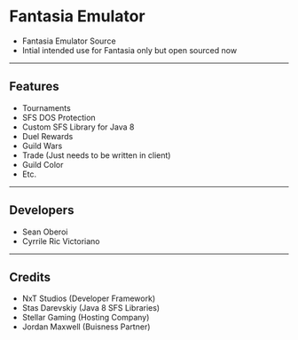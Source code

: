 # Fantasia Emulator

- Fantasia Emulator Source
- Intial intended use for Fantasia only but open sourced now


----------
Features
----------

* Tournaments
* SFS DOS Protection
* Custom SFS Library for Java 8
* Duel Rewards
* Guild Wars
* Trade (Just needs to be written in client)
* Guild Color
* Etc.


----------
Developers
----------
- Sean Oberoi
- Cyrrile Ric Victoriano 

-------
Credits
-------

- NxT Studios (Developer Framework)
- Stas Darevskiy (Java 8 SFS Libraries)
- Stellar Gaming (Hosting Company)
- Jordan Maxwell (Buisness Partner)
